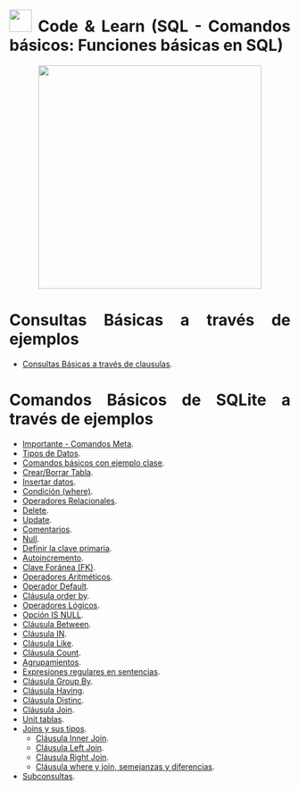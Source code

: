 <div align="justify">

# <img src=../../../../images/coding-book.png width="40"> Code & Learn (SQL - Comandos básicos: Funciones básicas en SQL)

<div align="center">
<img src="https://miro.medium.com/v2/resize:fit:1400/format:webp/0*YRLPcqx9hsm4JT87.png" width="400px"/>
</div>

# Consultas Básicas a través de ejemplos

- [Consultas Básicas a través de clausulas](consultas-basicas-clausulas.md).

# Comandos Básicos de SQLite a través de ejemplos

- [Importante - Comandos Meta](comandos_sqlite.md).
- [Tipos de Datos](00_tipos_basicos.md).
- [Comandos básicos con ejemplo clase](01-Comandos-basicos.md).
- [Crear/Borrar Tabla](01_crear_borrar_tabla.md).
- [Insertar datos](02_insert_select.md).
- [Condición (where)](03_where.md).
- [Operadores Relacionales](04_operadores_reacionales.md).
- [Delete](05_delete.md).
- [Update](06_update.md).
- [Comentarios](07_comments.md).
- [Null](08_null.md).
- [Definir la clave primaria](09_primary_key.md).
- [Autoincremento](10_autoincrement.md).
- [Clave Foránea (FK)](11_foreign-key.md).
- [Operadores Aritméticos](12_%20operadores_aritmeticos.md).
- [Operador Default](12_default.md).
- [Cláusula order by](13_order_by.md).
- [Operadores Lógicos](14_operadores_logicos.md).
- [Opción IS NULL](15_is_null.md).
- [Cláusula Between](16_%20between.md).
- [Cláusula IN](17_in.md).
- [Cláusula Like](18_like.md).
- [Cláusula Count](19_count.md).
- [Agrupamientos](20_agrupamiento.md).
- [Expresiones regulares en sentencias](21_regexp.md).
- [Cláusula Group By](22_group_by.md).
- [Cláusula Having](23_having.md).
- [Cláusula Distinc](24_distinct.md).
- [Cláusula Join](25_join_.md).
- [Unit tablas](25_unir_tablas_.md).
- [Joins y sus tipos](30_tipos_join.md).
  - [Cláusula Inner Join](26_inner_join_.md).
  - [Cláusula Left Join](27_left_join_.md).
  - [Cláusula Right Join](28_right_join_.md).
  - [Cláusula where y join, semejanzas y diferencias](30_where_join.md).
- [Subconsultas](29_sub_consultas.md).

</div>